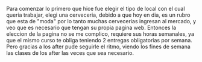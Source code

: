 Para comenzar lo primero que hice fue elegir el tipo de local con el cual queria trabajar, elegi una cerveceria, debido a que hoy en dia, es un rubro que esta de "moda" por lo tanto muchas cervecerias ingresan al mercado, y veo que es necesario que tengan su propia pagina web. Entonces la eleccion de la pagina no se me complico, requiere sus horas semanales, ya que el mismo curso te obliga teniendo 2 entregas obligatorias por semana. Pero gracias a los after pude seguirle el ritmo, viendo los fines de semana las clases de los after las veces que sea necesario.